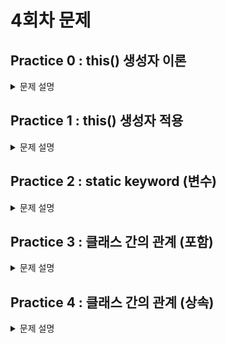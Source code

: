 # 4회차 문제

## Practice 0 : this() 생성자 이론

<details> <summary>문제 설명</summary>

### **[문제]** this() 이론

### **[이론]** this()를 이용한 클래스 내의 다른 생성자 호출


<span style="color:red"> 설명을 위한 문제입니다. 푸는거 없어요</span>
<br>

클래스는 최소한 한 가지 이상의 생성자를 갖고 있어야한다.
사용자가 생성자를 따로 작성하지 않는다면 기본 생성자 `ClassName(){ }`을 제공한다.

그리고 이 생성자는 2개 이상 존재할 수 있고, 객체를 생성하는 방식에 따라서 각기 다른 생성자가 호출된다.
밑의 코드를 예시로 보자. 

```java
class Student {
    String name;
    int studentId;

    Student(String name, int studentId) {
        this.name = name;
        this.studentId = studentId;
    }

    Student(String name) {
        this.name = name;
        this.studentId = -1;
    }

    Student() {
        this.name = null;
        this,studentId = -1;
    }
}
```
위의 코드에서는 3가지의` Student` 클래스에 대한 생성자가 존재한다. 하나의 메소드 명으로 여러 가지의
다른 기능을 수행할 수 있는 것으로 `다형성`의 일종으로도 여긴다.

위의 코드를 리팩토링(출력 결과는 유지한 채 코드를 수정하는 것)하면 다음과 같다.
```java
class Student{
	String name;
	int studentId;
	
	Student(String name, int studentId){  // 1
		this.name = name;
		this.studentId = studentId;
        System.out.println("constructor 1");
	}
	
	Student(String name){ // 2
		this(name, -1);
        System.out.println("constructor 2");
	}
	
	Student(){ // 3
		this(null, -1);
        System.out.println("constructor 3");
	}
}
```
`this() 생성자`는 클래스의 생성자 또는 클래스 내의 다른 생성자를 호출하는 메서드이다.
`this() 생성자`를 사용하기 위해서는 생성자 내의 구현부에서 가장 위에(처음에) 실행되어야한다.

`this() 생성자`는 전달받은 매개변수를 다른 생성자로 전달하여, 다른 생성자의 코드를 진행하고 다시
원래의 구현부로 돌아와 나머지 코드을 실행한다. 여기서 다른 생성자를 택하는 것은 자바 컴파일러가 생성자에 입력한
매개변수의 개수를 보고, 적당한 것을 선택한다.

여러가지 형식으로 매개변수를 입력하고, 이에 따라 어떤 생성자가 호출되는지 파악하기 위한 코드를 작성해보았다.
`Student` 클래스는 위의 코드와 동일하여 따로 첨부하지 않았다.

```java
public class practice01 {
	public static void main(String [] args) {
		System.out.println("--std1--");
		Student std1 = new Student("FULL",1234);
		System.out.println("------");
		
		System.out.println("--std2--");
		Student std2 = new Student("HALF");
		System.out.println("------");
		
		System.out.println("--std3--");
		Student std3 = new Student();
		System.out.println("------");
	}
}
/*
출력결과
--std1--
constructor 1
------
--std2--
constructor 1
constructor 2
------
--std3--
constructor 1
constructor 3
------  
 */
```

std1 : 제일 위의 생성자 코드만 진행 <br>
std2 : 가운데 생성자 코드부터 시작하여, 제일 위의 생성자 코드를 진행하고, 가운데 생성자 코드의 나머지 부분을 진행 <br>
std3 : 마지막 생성자 코드부터 시작하여, 제일 위의 생성자 코드를 진행하고, 마지막 생성자 코드의 나머지 부분을 진행.


</details>


## Practice 1 : this() 생성자 적용

<details>
<summary>문제 설명</summary>

### **[문제]** this() 생성자 이용하기

### **[설명]** 
`this()` 생성자를 이용해 코드를 간단하게 작성해보자. 이번 예제에서는 `Car` 클래스를 작성하고자 한다.
우선 `Car` 클래스에는 멤버 변수로 다음을 갖는다.

|접근제어자| 자료형 | 변수명          |
|---|---|--------------|
|public|String| carType      |
|public|int| carNumber    |
|public|int| carCondition |
|public|String| customerName |

생성자는 모두 public 접근 제어자를 갖으며, 총 2개 존재한다. 
1. 모든 멤버 변수에 대해 매개변수로 갖는다.
2. `customerName`을 제외한 멤버 변수 전부를 매개변수로 갖으며, `customerName`에 "none"을 할당한다.

<span style="color:red"> HINT : 1번 생성자를 먼저 작성한 이후에 2번 생성자에서 this() 생성자를 호출하자.</span>
<br>

</details> 


</details>

## Practice 2 : static keyword (변수)

<details>
<summary>문제 설명</summary>

### **[문제]** static keyword

### **[이론]**

- static keyword

    > Static 키워드를 통해 생성된 정적멤버들은 Heap영역이 아닌 Static영역에 할당됩니다.
     Static 영역에 할당된 메모리는 모든 객체가 공유하여 하나의 멤버를 어디서든지 참조할 수 있는 장점을 가지지만
    Garbage Collector의 관리 영역 밖에 존재하기에 Static영역에 있는 멤버들은 프로그램의 종료시까지 메모리가 할당된 채로 존재하게 됩니다.
    
    > 출처 : 코딩팩토리(https://coding-factory.tistory.com/524)
    
    변수/메소드를 생성할 때, 인스턴스 변수/메소드로 생성할 것인 지, 클래스 변수/메소드로 생성할 것인지는
    `static` keyword가 결정한다. `static`을 붙이지 않고 생성할 경우 인스턴스 변수/메서드로 생성되고,
    `static` keyword를 붙일 경우 클래스 변수/메서드로 생성된다.
    
    `static` keyword가 붙은 메서드들은 클래스가 메모리에 올라갈 때(실행할 때), 바로 정적(static) 메서드가 생성되기 때문에, 따로
    객체를 생성하지 않고 사용할 수 있다. 따라서 이전에 클래스를 이용하지 않는 매서드들에서 `void static add()` 등과 같은 식으로 선언된 것을 확인
    할 수 있었다.

`static` keyword는 변수로 쓰이는 경우 대부분 공유의 목적으로 이용된다. `static`이 붙은 변수들의 경우 공통된 메모리 공간을 이용하기 때문에,
**서로 다른 객체에서 해당 변수를 이용하여도 같은 메모리 공간에 접근하여 데이터 값을 변동시킬 수 있다.**
 
```java
public class Practice03 {

  public static void main(String[] args) {
    Counter c1 = new Counter();
    System.out.println("c1's count_static " + c1.count_static); 
    // c1.count_static == Counter.count_static
    System.out.println("c1's count_normal " + c1.count_normal + "\n");

    Counter c2 = new Counter();
    System.out.println("c2's count_static " + c2.count_static);
    // c2.count_static == Counter.count_static
    System.out.println("c2's count_normal " + c2.count_normal + "\n");

    Counter c3 = new Counter();
    System.out.println("c3's count_static " + c3.count_static);
    // c3.count_static == Counter.count_static
    System.out.println("c3's count_normal " + c3.count_normal + "\n");

    System.out.println("c1's count_static " + c1.count_static);
    System.out.println("c1's count_normal " + c1.count_normal + "\n");
  }

}

class Counter{
  public static int count_static = 0;
  public int count_normal = 0;

  public Counter() {
    count_static += 1;
    count_normal += 1;
  }

}

/* 출력 결과
c1's count_static 1
c1's count_normal 1

c2's count_static 2
c2's count_normal 1

c3's count_static 3
c3's count_normal 1

c1's count_static 3
c1's count_normal 1
 */
```

static이 붙은 멤버 변수(클래스 변수)의 경우에는 서로 다른 객체에서 접근하여도,
공통된 메모리를 사용하여 값이 같이 변동되는 것을 확인할 수 있다.

### **[설명]**

한터 직영점을 다루는 사장님이 운영하는 여러 매장에 대해서 소득과 고객 수를 파악하려고 한다.
소득은 멤버변수로 선언이 되어 객체마다 다른 값을 갖도록 하고 **고객 수를 통합**하여 파악하려고 한다. TO DO 부분을 채워서 해당 출력 결과를 얻도록 만들어보자.

1. getOrder() 메소드 <br>
  호출 시에 orderNumber을 1 증가시키고, 해당 객체의 income에 price만큼 더한다.
2. main 메소드의 TODO 부분 채우기 <br>
  orderNumber의 값을 출력한다.
</details>



## Practice 3 : 클래스 간의 관계 (포함)


<details>
<summary>문제 설명</summary>

### **[이론]**

클래스 간의 관계는 간단하게 `상속` vs `포함`으로 구분할 수 있다.
우선 이해하기 쉬운 `포함` 관계에 대해 먼저 설명하자면, 클래스의 멤버 변수로 다른 클래스가 들어가는 것을 의미한다.
다음과 같은 코드를 확인하자.

```java
public class Practice03 {
  public static void main(String args[]) {
    Circle c = new Circle();
    c.p.x = 3;
    c.p.y = 4;
    c.r = 3;
  }
}

class Point {
    int x; // x 좌표
    int y; // y 좌표
}

class Circle{
    Point p = new Point(); // 원점
    int r; // 반지름 
}
```
Point라는 클래스(객체)를 Circle의 멤버변수로 이용하면서 Point의 x, y 멤버 변수를 이용할 수 있게 되었다.
Circle에서 Point 객체에 대해 접근하기 위해서는 위와 같이 . 을 통해 접근할 수 있다. 하지만 이후의 과정에서는 이렇게 . 을
통해서 접하는 방식보다는 값을 설정하는 메서드를 이용하여 접근하는 것이 일반적이다.

### **[문제]** Account 클래스 작성하기

### **[설명]** 

Account 클래스를 작성하고자 한다. Account 클래스의 구성요소는 다음과 같다.

- Account 클래스의 멤버변수

| 접근제어자   | 자료형    | 변수명        | 설명                             |
|---------|--------|------------|--------------------------------|
| private | int    | AccountNum | 계좌번호를 담는 인스턴스형 멤버변수이다.         |     
| private | String | bankName   | 해당 계좌의 은행 이름을 담는 인스턴스형 멤버변수이다. |
| private | Customer 클래스 | customer   | 계좌 주인의 정보를 담는 Customer 클래스를 멤버변수로 이용한다.|

- Customer 클래스의 멤버변수

| 접근제어자   | 자료형    | 변수명        | 설명                   |
|---|--------|---|---|
| private | String | name | 고객의 이름을 담는 멤버변수이다.|
|private | int    | phoneNumber | 고객의 핸드폰 번호를 담는 멤버변수이다. |


</details>


## Practice 4 : 클래스 간의 관계 (상속)

<details>
<summary>문제 설명</summary>

### **[이론]** 
`상속`에 대해서 간단하게 정리하면 다음과 같다.
1. 상속이란 기존의 클래스를 재사용해서 새로운 클래스를 작성하는 것을 의미한다.
2. 새롭게 작성한 클래스에 대해서 조상과 자손으로 관계를 맺어준다.
3. 자손은 생성자와 초기화 블럭을 제외한 모든 멤버를 상속받는다.

상속의 과정을 통해, 조상-자손 클래스 간의 공통 부분은 조상 클래스 부분에 작성하고 개별 부분으로는 자손 클래스 부분에는 작성하는
과정을 통해서 코드의 간소화를 이룰 수 있다. 다음 코드를 보자.

```java
class Tv {
    String color;
    boolean power;
    int channel;
    
    Tv(String color){
      this.color = color;
    }
    
    void changePower() {
      power = !power;
    }
    
    void channelUp() {
      channel ++;
    }
    
    void channelDown() {
      channel --;
    }
}

class CaptionTv  {
    String color;
    boolean power;
    int channel;
    String language;
    int fontSize;
    
    CaptionTv(String color, String language){
        this.color = color;
        this.language = language;
    }
  
    void changePower() {
      power = !power;
    }
  
    void channelUp() {
      channel ++;
    }
  
    void channelDown() {
      channel --;
    }
  
    void fontSizeUp() {
      fontSize ++;
    }
  
    void fontSizeDown() {
      fontSize --;
    }
}
```
위의 두 코드를 잘 보면, 멤버 변수 color, power, channel과 changePower(), channelUp(), channelDown() 메서드가
공통된 것을 확인할 수 있다. 이러한 경우에 공통된 부분을 조상 클래스로 설정하여 상속을 진행하는 것이 가능하다.

다음의 두 클래스 중에 Tv 클래스는 `조상 클래스`가 되고, CaptionTv 클래스는 `자손 클래스`가 된다. 상속 과정 후 코드는 다음과 같다.

```java
class CaptionTv extends Tv {
	
	String language;
	int fontSize;

	CaptionTv(String color, String language){
		super(color);
		this.language = language;
	}
	
	void fontSizeUp() {
		fontSize ++;
	}
	
	void fontSizeDown() {
		fontSize --;
	}
}
```

이 중에서 `super(color)`는 조상 클래스의 생성자에 color을 매개변수로 전달하여
조상의 생성자인 `Tv(String color){  this.color = color; }`를 통해 color의 멤버변수에 값을 할당하는 과정이다.

this() 생성자와 마찬가지로 super() 생성자는 생성자 코드의 가장 위에 위치해야한다. 

### **[문제]** 고양이랑 강아지는 동물이다.

### **[설명]**

두 개의 클래스로부터 상속을 진행하고자 한다. 조상 클래스를 작성하는 것은 처음부터 작성을 하면서 자손 클래스에 세부 내용을
정리하는 방식도 존재하지만, 이미 작성한 클래스들을 바탕으로 공통된 부분을 뽑아내서 조상 클래스를 작성하는 방식도 존재한다.
간단한 코드에서는 두번째 방식으로 조상 클래스를 작성하는 경우가 많을 것이다.

따라서 이번 실습 문제에서는 이미 작성되어 있는 클래스 2개에서 조상 클래스를 뽑아내는 과정을 진행할 것이다.
제공 될 코드는 Dog 클래스와 Cat 클래스이다. 두 클래스에서 공통된 부분을 뽑아내어 조상 클래스로 설정하고, 이를 상속받아
코드 작성을 최소화하는 과정을 진행할 것이다.

```java

public class Cat {
  public String name;       // 공통부 1
  public int age;           // 공통부 2
  public int hungry;        // 공통부 3
  public int claw_length;

  public Cat(String name, int age, int claw_length) {
    this.name = name;       // 생성자 공통부 1
    this.age = age;         // 생성자 공통부 2
    this.claw_length = claw_length;
  }

  public void feed() {      // 공통부 4
    this.hungry++;
  }

  public void crying() {
    System.out.println("멍멍");
    this.hungry--;
  }
}


public class Dog {
  public String name;       // 공통부 1
  public int age;           // 공통부 2
  public int hungry;        // 공통부 3
  public int tail_length;

  public Dog(String name, int age, int tail_length) {
    this.name = name;       // 생성자 공통부 1
    this.age = age;         // 생성자 공통부 2
    this.tail_length = tail_length;
  }

  public void feed() {      // 공통부 4
    this.hungry++;
  }

  public void crying() {
    System.out.println("멍멍");
    this.hungry--;
  }
}
```
다음의 코드에서 공통부를 추출하여 조상클래스로 작성할 것이다. 조상 클래스를 처음으로 작성하기 때문에,
이번 실습 과제에서는 조상 클래스와 자손 클래스의 생성자에 대해서 스켈레톤 코드로 제공할 것이다. 

</details>
